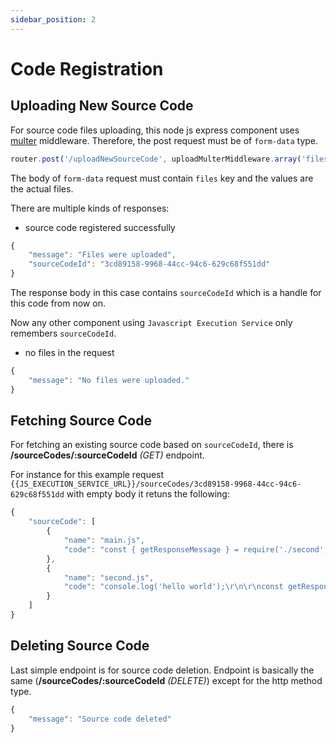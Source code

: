 ```yaml
---
sidebar_position: 2
---
```


# Code Registration

## Uploading New Source Code

For source code files uploading, this node js express component uses [multer](https://www.npmjs.com/package/multer) middleware. Therefore, the post request must be of `form-data` type.

```js
router.post('/uploadNewSourceCode', uploadMulterMiddleware.array('files'), uploadNewSourceCode);
```

The body of `form-data` request must contain `files` key and the values are the actual files.

There are multiple kinds of responses:

- source code registered successfully

```js title="201 Created"
{
    "message": "Files were uploaded",
    "sourceCodeId": "3cd89158-9968-44cc-94c6-629c68f551dd"
}
```

The response body in this case contains `sourceCodeId` which is a handle for this code from now on.

Now any other component using `Javascript Execution Service` only remembers `sourceCodeId`.

- no files in the request

```js title="400 Bad Request"
{
    "message": "No files were uploaded."
}
```

## Fetching Source Code

For fetching an existing source code based on `sourceCodeId`, there is **/sourceCodes/:sourceCodeId** *(GET)* endpoint.

For instance for this example request `{{JS_EXECUTION_SERVICE_URL}}/sourceCodes/3cd89158-9968-44cc-94c6-629c68f551dd` with empty body it retuns the following:

```js title="Response for source code fethching"
{
    "sourceCode": [
        {
            "name": "main.js",
            "code": "const { getResponseMessage } = require('./second');\r\n\r\nconst helloWorld = (name) => {\r\n    return getResponseMessage() + name;\r\n}\r\n\r\nmodule.exports = helloWorld;"
        },
        {
            "name": "second.js",
            "code": "console.log('hello world');\r\n\r\nconst getResponseMessage = () => {\r\n    return 'hello world';\r\n}\r\n\r\nmodule.exports = {\r\n    getResponseMessage\r\n}"
        }
    ]
}
```

## Deleting Source Code

Last simple endpoint is for source code deletion. Endpoint is basically the same (**/sourceCodes/:sourceCodeId** *(DELETE)*) except for the http method type.

```js title="200 OK Response"
{
    "message": "Source code deleted"
}
```